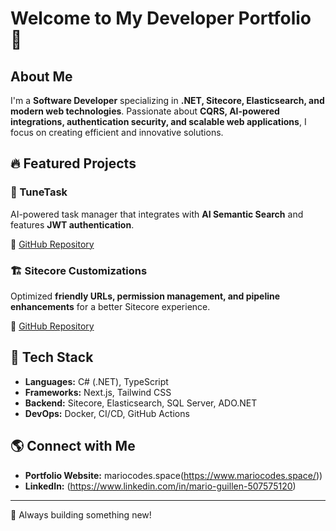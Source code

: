 # Welcome to My Developer Portfolio 🚀

## About Me

I'm a **Software Developer** specializing in **.NET, Sitecore, Elasticsearch, and modern web technologies**. Passionate about **CQRS, AI-powered integrations, authentication security, and scalable web applications**, I focus on creating efficient and innovative solutions.

## 🔥 Featured Projects

### 🎵 TuneTask
AI-powered task manager that integrates with **AI Semantic Search** and features **JWT authentication**.

🔗 [GitHub Repository](https://github.com/estebankt/tunetask)

### 🏗️ Sitecore Customizations
Optimized **friendly URLs, permission management, and pipeline enhancements** for a better Sitecore experience.

🔗 [GitHub Repository](https://github.com/estebankt/sitecore-customizations)

## 🚀 Tech Stack

- **Languages:** C# (.NET), TypeScript
- **Frameworks:** Next.js, Tailwind CSS
- **Backend:** Sitecore, Elasticsearch, SQL Server, ADO.NET
- **DevOps:** Docker, CI/CD, GitHub Actions

## 🌎 Connect with Me

- **Portfolio Website:** mariocodes.space(https://www.mariocodes.space/))
- **LinkedIn:** (https://www.linkedin.com/in/mario-guillen-507575120)

---

🚀 Always building something new!
